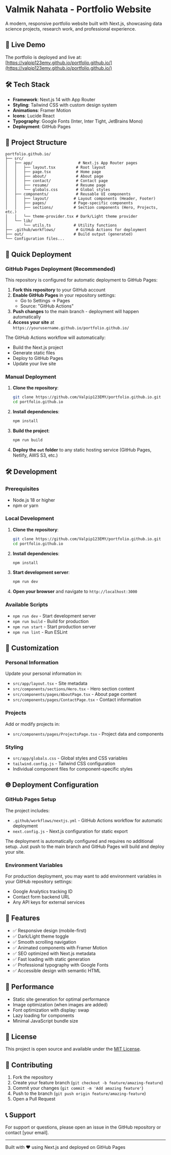 # Valmik Nahata - Portfolio Website

A modern, responsive portfolio website built with Next.js, showcasing data science projects, research work, and professional experience.

## 🚀 Live Demo

The portfolio is deployed and live at: [https://valpip123emy.github.io/portfolio.github.io/](https://valpip123emy.github.io/portfolio.github.io/)

## 🛠 Tech Stack

- **Framework**: Next.js 14 with App Router
- **Styling**: Tailwind CSS with custom design system
- **Animations**: Framer Motion
- **Icons**: Lucide React
- **Typography**: Google Fonts (Inter, Inter Tight, JetBrains Mono)
- **Deployment**: GitHub Pages

## 📁 Project Structure

```
portfolio.github.io/
├── src/
│   ├── app/                    # Next.js App Router pages
│   │   ├── layout.tsx         # Root layout
│   │   ├── page.tsx           # Home page
│   │   ├── about/             # About page
│   │   ├── contact/           # Contact page
│   │   ├── resume/            # Resume page
│   │   └── globals.css        # Global styles
│   ├── components/            # Reusable UI components
│   │   ├── layout/           # Layout components (Header, Footer)
│   │   ├── pages/            # Page-specific components
│   │   ├── sections/         # Section components (Hero, Projects, etc.)
│   │   └── theme-provider.tsx # Dark/Light theme provider
│   └── lib/
│       └── utils.ts          # Utility functions
├── .github/workflows/         # GitHub Actions for deployment
├── out/                      # Build output (generated)
└── Configuration files...
```

## 🚀 Quick Deployment

### GitHub Pages Deployment (Recommended)

This repository is configured for automatic deployment to GitHub Pages:

1. **Fork this repository** to your GitHub account
2. **Enable GitHub Pages** in your repository settings:
   - Go to Settings → Pages
   - Source: "GitHub Actions"
3. **Push changes** to the main branch - deployment will happen automatically
4. **Access your site** at `https://yourusername.github.io/portfolio.github.io/`

The GitHub Actions workflow will automatically:
- Build the Next.js project
- Generate static files
- Deploy to GitHub Pages
- Update your live site

### Manual Deployment

1. **Clone the repository**:
   ```bash
   git clone https://github.com/Valpip123EMY/portfolio.github.io.git
   cd portfolio.github.io
   ```

2. **Install dependencies**:
   ```bash
   npm install
   ```

3. **Build the project**:
   ```bash
   npm run build
   ```

4. **Deploy the `out` folder** to any static hosting service (GitHub Pages, Netlify, AWS S3, etc.)

## 🛠 Development

### Prerequisites

- Node.js 18 or higher
- npm or yarn

### Local Development

1. **Clone the repository**:
   ```bash
   git clone https://github.com/Valpip123EMY/portfolio.github.io.git
   cd portfolio.github.io
   ```

2. **Install dependencies**:
   ```bash
   npm install
   ```

3. **Start development server**:
   ```bash
   npm run dev
   ```

4. **Open your browser** and navigate to `http://localhost:3000`

### Available Scripts

- `npm run dev` - Start development server
- `npm run build` - Build for production
- `npm run start` - Start production server
- `npm run lint` - Run ESLint

## 🎨 Customization

### Personal Information

Update your personal information in:
- `src/app/layout.tsx` - Site metadata
- `src/components/sections/Hero.tsx` - Hero section content
- `src/components/pages/AboutPage.tsx` - About page content
- `src/components/pages/ContactPage.tsx` - Contact information

### Projects

Add or modify projects in:
- `src/components/pages/ProjectsPage.tsx` - Project data and components

### Styling

- `src/app/globals.css` - Global styles and CSS variables
- `tailwind.config.js` - Tailwind CSS configuration
- Individual component files for component-specific styles

## 🌐 Deployment Configuration

### GitHub Pages Setup

The project includes:
- `.github/workflows/nextjs.yml` - GitHub Actions workflow for automatic deployment
- `next.config.js` - Next.js configuration for static export

The deployment is automatically configured and requires no additional setup. Just push to the main branch and GitHub Pages will build and deploy your site.

### Environment Variables

For production deployment, you may want to add environment variables in your GitHub repository settings:
- Google Analytics tracking ID
- Contact form backend URL  
- Any API keys for external services

## 📱 Features

- ✅ Responsive design (mobile-first)
- ✅ Dark/Light theme toggle
- ✅ Smooth scrolling navigation
- ✅ Animated components with Framer Motion
- ✅ SEO optimized with Next.js metadata
- ✅ Fast loading with static generation
- ✅ Professional typography with Google Fonts
- ✅ Accessible design with semantic HTML

## 🔧 Performance

- Static site generation for optimal performance
- Image optimization (when images are added)
- Font optimization with display: swap
- Lazy loading for components
- Minimal JavaScript bundle size

## 📄 License

This project is open source and available under the [MIT License](LICENSE).

## 🤝 Contributing

1. Fork the repository
2. Create your feature branch (`git checkout -b feature/amazing-feature`)
3. Commit your changes (`git commit -m 'Add amazing feature'`)
4. Push to the branch (`git push origin feature/amazing-feature`)
5. Open a Pull Request

## 📞 Support

For support or questions, please open an issue in the GitHub repository or contact [your email].

---

Built with ❤️ using Next.js and deployed on GitHub Pages